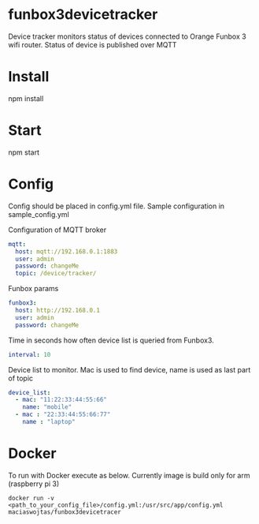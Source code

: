 # funbox3devicetracker
Device tracker monitors status of devices connected to Orange Funbox 3 wifi router. Status of device is published over MQTT

# Install
npm install

# Start
npm start

# Config
Config should be placed in config.yml file. Sample configuration in sample_config.yml

Configuration of MQTT broker
``` yaml
mqtt: 
  host: mqtt://192.168.0.1:1883
  user: admin
  password: changeMe
  topic: /device/tracker/
```
Funbox params
``` yaml
funbox3:
  host: http://192.168.0.1
  user: admin
  password: changeMe
```  
Time in seconds how often device list is queried from Funbox3.
``` yaml
interval: 10
```
Device list to monitor. Mac is used to find device, name is used as last part of topic
``` yaml
device_list: 
  - mac: "11:22:33:44:55:66"
    name: "mobile"
  - mac : "22:33:44:55:66:77"
    name : "laptop"
```

# Docker
To run with Docker execute as below. Currently image is build only for arm (raspberry pi 3)
``` 
docker run -v <path_to_your_config_file>/config.yml:/usr/src/app/config.yml  maciaswojtas/funbox3devicetracer
``` 
